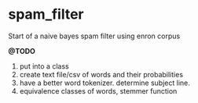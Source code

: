 # spam_filter
Start of a naive bayes spam filter using enron corpus

**@TODO**

1. put into a class
2. create text file/csv of words and their probabilities
3. have a better word tokenizer. determine subject line. 
4. equivalence classes of words, stemmer function


